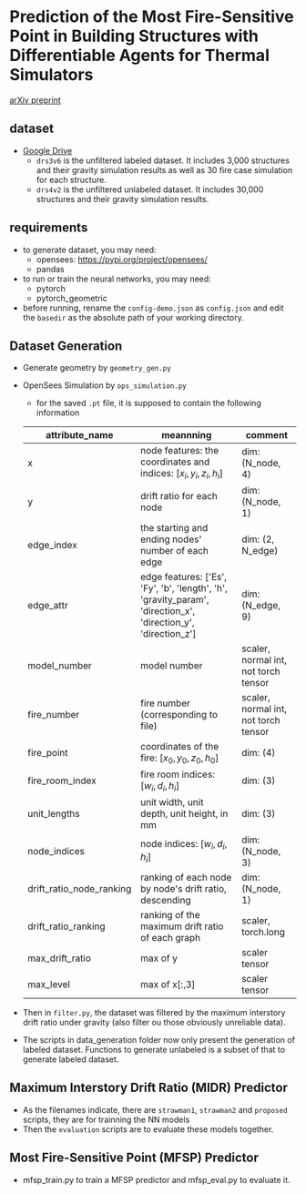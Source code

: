# Prediction of the Most Fire-Sensitive Point in Building Structures with Differentiable Agents for Thermal Simulators

[arXiv preprint](https://arxiv.org/abs/2502.03424)

## dataset
- [Google Drive](https://drive.google.com/drive/folders/1YU_oDelIoU-TRzj0TNDdZUvULSFNzlS7 )
    - `drs3v6` is the unfiltered labeled dataset. It includes 3,000 structures and their gravity simulation results as well as 30 fire case simulation for each structure.
    - `drs4v2` is the unfiltered unlabeled dataset. It includes 30,000 structures and their gravity simulation results.

## requirements
- to generate dataset, you may need:
    - opensees: https://pypi.org/project/opensees/
    - pandas
- to run or train the neural networks, you may need:
    - pytorch
    - pytorch_geometric
- before running, rename the `config-demo.json` as `config.json` and edit the `basedir` as the absolute path of your working directory.


## Dataset Generation
- Generate geometry by `geometry_gen.py`
- OpenSees Simulation by `ops_simulation.py`
    - for the saved `.pt` file, it is supposed to contain the following information

    | attribute_name | meannning | comment |
    | --- | --- | --- |
    | x | node features: the coordinates and indices: $[x_i, y_i, z_i, h_i]$ | dim: (N_node, 4) |
    | y | drift ratio for each node | dim: (N_node, 1) |
    | edge_index | the starting and ending nodes' number of each edge | dim: (2, N_edge) |
    | edge_attr | edge features: ['Es', 'Fy', 'b', 'length', 'h', 'gravity_param', 'direction_x', 'direction_y', 'direction_z']| dim: (N_edge, 9) |
    | model_number | model number | scaler, normal int, not torch tensor |
    | fire_number | fire number (corresponding to file) | scaler, normal int, not torch tensor | 
    | fire_point | coordinates of the fire: $[x_0, y_0, z_0, h_0]$ | dim: (4)  |
    | fire_room_index | fire room indices: $[w_i, d_i, h_i]$ | dim: (3) |
    | unit_lengths | unit width, unit depth, unit height, in mm | dim: (3) |
    | node_indices | node indices: $[w_i, d_i, h_i]$ | dim: (N_node, 3) |
    | drift_ratio_node_ranking | ranking of each node by node's drift ratio, descending | dim: (N_node, 1) |
    | drift_ratio_ranking | ranking of the maximum drift ratio of each graph | scaler, torch.long |
    | max_drift_ratio | max of y | scaler tensor |
    | max_level | max of x[:,3] | scaler tensor |

- Then in `filter.py`, the dataset was filtered by the maximum interstory drift ratio under gravity (also filter ou those obviously unreliable data).

- The scripts in data_generation folder now only present the generation of labeled dataset. Functions to generate unlabeled is a subset of that to generate labeled dataset. 


## Maximum Interstory Drift Ratio (MIDR) Predictor
- As the filenames indicate, there are `strawman1`, `strawman2` and `proposed` scripts, they are for trainning the NN models
- Then the `evaluation` scripts are to evaluate these models together.

## Most Fire-Sensitive Point (MFSP) Predictor
- mfsp_train.py to train a MFSP predictor and mfsp_eval.py to evaluate it.
